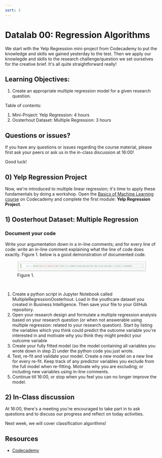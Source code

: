 ```yaml
---
sort: 3
---
```


# Datalab 00: Regression Algorithms

We start with the Yelp Regression mini-project from Codecademy to put the knowledge and skills we gained yesterday to the test. Then we apply our knowlegde and skills to the research challenge/question we set ourselves for the creative brief. It's all quite straightforward really!

## Learning Objectives:
1. Create an appropriate multiple regression model for a given research question.

Table of contents:
1. Mini-Project: Yelp Regression: 4 hours
2. Oosterhout Dataset: Multiple Regression: 3 hours

## Questions or issues?
If you have any questions or issues regarding the course material, please first ask your peers or ask us in the in-class discussion at 16:00!

Good luck!


## 0) Yelp Regression Project
Now, we're introduced to multiple linear regression; it's time to apply these fundamentals by doing a workshop. Open the [Basics of Machine Learning course](https://www.codecademy.com/learn/machine-learning) on Codecademy and complete the first module: **Yelp Regression Project**.


## 1) Oosterhout Dataset: Multiple Regression
### Document your code
Write your argumentation down in a in-line comments; and for every line of code: write an in-line comment explaining what the line of code does exactly. Figure 1. below is a good demonstration of documented code.
<figure>
    <img src=".\images\InLineComment.jpg" />
    <figcaption>Figure 1.</figcaption>
</figure>
<br>


1. Create a python script in Jupyter Notebook called MultipleRegressionOosterhout. Load in the youthcare dataset you created in Business Intelligence. Then save your file to your GitHub repository.
2. Open your research design and formulate a multiple regression analysis based on your research question (or when not answerable using multiple regression: related to your research question). Start by listing the variables which you think could predict the outcome variable you're interested in and motivate why you think they might predict your outcome variable
3. Create your fully fitted model (so the model containing all variables you wrote down in step 2) under the python code you just wrote.
4. Test, re-fit and validate your model. Create a new model on a new line for every re-fit. Keep track of any predictor variables you exclude from the full model when re-fitting. Motivate why you are excluding; or including new variables using in-line comments.
5. Continue till 16:00, or stop when you feel you can no longer improve the model.

## 2) In-Class discussion
At 16:00, there's a meeting you're encouraged to take part in to ask questions and to discuss our progress and reflect on today activities.

Next week, we will cover classification algorithms!



## Resources
- [Codecademy](https://www.codecademy.com/learn/machine-learning)
